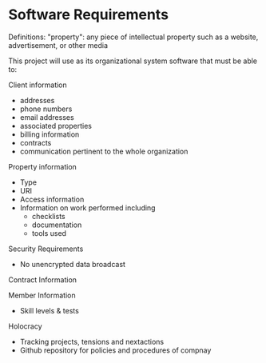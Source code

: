 # Software Requirements

Definitions:
"property": any piece of intellectual property such as a website, advertisement, or other media

This project will use as its organizational system software that must be able to:


Client information
- addresses
- phone numbers
- email addresses
- associated properties
- billing information
- contracts
- communication pertinent to the whole organization

Property information
- Type
- URI
- Access information
- Information on work performed including 
    - checklists
    - documentation
    - tools used


Security Requirements
- No unencrypted data broadcast

Contract Information

Member Information
- Skill levels & tests

Holocracy
- Tracking projects, tensions and nextactions
- Github repository for policies and procedures of compnay